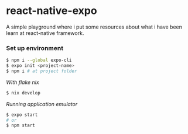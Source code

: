 # react-native-expo

A simple playground where i put some resources about what i have been learn at react-native framework.

### Set up environment

```bash
$ npm i --global expo-cli 
$ expo init <project-name>
$ npm i # at project folder
```

*With flake nix*
```bash
$ nix develop
```

<tr>

*Running application emulator* 
```bash
$ expo start 
# or
$ npm start
```


